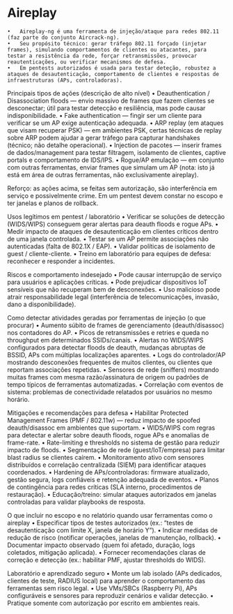 # Aireplay

	•	Aireplay-ng é uma ferramenta de injeção/ataque para redes 802.11 (faz parte do conjunto Aircrack-ng).
	•	Seu propósito técnico: gerar tráfego 802.11 forçado (injetar frames), simulando comportamentos de clientes ou atacantes, para testar a resistência da rede, forçar retransmissões, provocar reautenticações, ou verificar mecanismos de defesa.
	•	Em pentests autorizados é usada para testar deteção, robustez a ataques de desautenticação, comportamento de clientes e respostas de infraestruturas (APs, controladoras).

Principais tipos de ações (descrição de alto nível)
	•	Deauthentication / Disassociation floods — envio massivo de frames que fazem clientes se desconectar; útil para testar detecção e resiliência, mas pode causar indisponibilidade.
	•	Fake authentication — fingir ser um cliente para verificar se um AP exige autenticação adequada.
	•	ARP replay (em ataques que visam recuperar PSK) — em ambientes PSK, certas técnicas de replay sobre ARP podem ajudar a gerar tráfego para capturar handshakes (técnico; não detalhe operacional).
	•	Injection de pacotes — inserir frames de dados/management para testar filtragem, isolamento de clientes, captive portals e comportamento de IDS/IPS.
	•	Rogue/AP emulação — em conjunto com outras ferramentas, enviar frames que simulam um AP (nota: isto já está em área de outras ferramentas, não exclusivamente aireplay).

Reforço: as ações acima, se feitas sem autorização, são interferência em serviço e possivelmente crime. Em um pentest devem constar no escopo e ter janelas e planos de rollback.

Usos legítimos em pentest / laboratório
	•	Verificar se soluções de detecção (WIDS/WIPS) conseguem gerar alertas para deauth floods e rogue APs.
	•	Medir impacto de ataques de desautenticação em clientes críticos dentro de uma janela controlada.
	•	Testar se um AP permite associações não autenticadas (falta de 802.1X / EAP).
	•	Validar políticas de isolamento de guest / cliente-cliente.
	•	Treino em laboratório para equipes de defesa: reconhecer e responder a incidentes.

Riscos e comportamento indesejado
	•	Pode causar interrupção de serviço para usuários e aplicações críticas.
	•	Pode prejudicar dispositivos IoT sensíveis que não recuperam bem de desconexões.
	•	Uso malicioso pode atrair responsabilidade legal (interferência de telecomunicações, invasão, dano a disponibilidade).

Como detectar atividades geradas por ferramentas de injeção (o que procurar)
	•	Aumento súbito de frames de gerenciamento (deauth/disassoc) nos contadores do AP.
	•	Picos de retransmissões e retries e queda no throughput em determinados SSIDs/canais.
	•	Alertas no WIDS/WIPS configurados para detectar floods de deauth, mudanças abruptas de BSSID, APs com múltiplas localizações aparentes.
	•	Logs do controlador/AP mostrando desconexões frequentes de muitos clientes, ou clientes que reportam associações repetidas.
	•	Sensores de rede (sniffers) mostrando muitas frames com mesma razão/assinatura de origem ou padrões de tempo típicos de ferramentas automatizadas.
	•	Correlação com eventos de sistema: problemas de conectividade relatados por usuários no mesmo horário.

Mitigações e recomendações para defesa
	•	Habilitar Protected Management Frames (PMF / 802.11w) — reduz impacto de spoofed deauth/disassoc em ambientes que suportam.
	•	WIDS/WIPS com regras para detectar e alertar sobre deauth floods, rogue APs e anomalias de frame-rate.
	•	Rate-limiting e thresholds no sistema de gestão para reduzir impacto de floods.
	•	Segmentação de rede (guest/IoT/empresa) para limitar blast radius se clientes caírem.
	•	Monitoramento ativo com sensores distribuídos e correlação centralizada (SIEM) para identificar ataques coordenados.
	•	Hardening de APs/controladoras: firmware atualizado, gestão segura, logs confiáveis e retenção adequada de eventos.
	•	Planos de contingência para redes críticas (SLA interno, procedimentos de restauração).
	•	Educação/treino: simular ataques autorizados em janelas controladas para validar playbooks de resposta.

O que incluir no escopo e no relatório quando usar ferramentas como o aireplay
	•	Especificar tipos de testes autorizados (ex.: “testes de desautenticação com limite X, janela de horário Y”).
	•	Indicar medidas de redução de risco (notificar operações, janelas de manutenção, rollback).
	•	Documentar impacto observado (quem foi afetado, duração, logs coletados, mitigação aplicada).
	•	Fornecer recomendações claras de correção e detecção (ex.: habilitar PMF, ajustar thresholds do WIDS).

Laboratório e aprendizado seguro
	•	Monte um lab isolado (APs dedicados, clientes de teste, RADIUS local) para aprender o comportamento das ferramentas sem risco legal.
	•	Use VMs/SBCs (Raspberry Pi), APs configuráveis e sensores para reproduzir cenários e validar detecção.
	•	Pratique somente com autorização por escrito em ambientes reais.